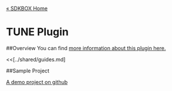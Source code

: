 [&#171; SDKBOX Home](http://sdkbox.com)

<h1>TUNE Plugin</h1>

##Overview
You can find [more information about this plugin here.](http://www.cocos2d-x.org/sdkbox/tune)


<<[../shared/guides.md]


##Sample Project

[A demo project on github](https://github.com/sdkbox/sdkbox-sample-tune)
